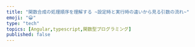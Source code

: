 ```yaml
---
title: "関数合成の処理順序を理解する ~設定時と実行時の違いから見る引数の流れ~"
emoji: "😀"
type: "tech"
topics: [Angular,typescript,関数型プログラミング]
published: false
---
```


#